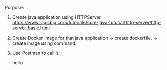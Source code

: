 Purpose:
1) Create java application  using HTTPServer
    https://www.logicbig.com/tutorials/core-java-tutorial/http-server/http-server-basic.html
2) Create Docker image for that java application
    -> create dockerfile.
    -> create image using <docker build> command.
3) Use Postman to call it.

    hello
